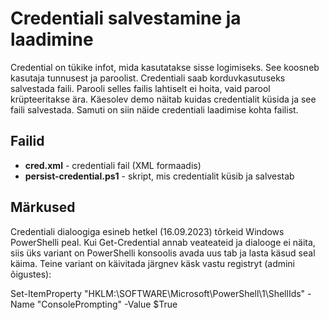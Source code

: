 # Credentiali salvestamine ja laadimine

Credential on tükike infot, mida kasutatakse sisse logimiseks. See koosneb kasutaja tunnusest ja paroolist. Credentiali saab korduvkasutuseks salvestada faili. Parooli selles failis lahtiselt ei hoita, vaid parool krüpteeritakse ära. Käesolev demo näitab kuidas credentialit küsida ja see faili salvestada. Samuti on siin näide credentiali laadimise kohta failist.

## Failid

- **cred.xml** - credentiali fail (XML formaadis)
- **persist-credential.ps1** - skript, mis credentialit küsib ja salvestab

## Märkused

Credentiali dialoogiga esineb hetkel (16.09.2023) tõrkeid Windows PowerShelli peal. Kui Get-Credential annab veateateid ja dialooge ei näita, siis üks variant on PowerShelli konsoolis avada uus tab ja lasta käsud seal käima. Teine variant on käivitada järgnev käsk vastu registryt (admini õigustes):

Set-ItemProperty "HKLM:\SOFTWARE\Microsoft\PowerShell\1\ShellIds" -Name "ConsolePrompting" -Value $True
